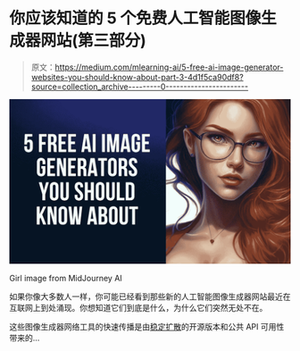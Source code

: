 # 你应该知道的 5 个免费人工智能图像生成器网站(第三部分)

> 原文：<https://medium.com/mlearning-ai/5-free-ai-image-generator-websites-you-should-know-about-part-3-4d1f5ca90df8?source=collection_archive---------0----------------------->

![](img/2158c9d632a1a938309472d9c51260ef.png)

Girl image from MidJourney AI

如果你像大多数人一样，你可能已经看到那些新的人工智能图像生成器网站最近在互联网上到处涌现。你想知道它们到底是什么，为什么它们突然无处不在。

这些图像生成器网络工具的快速传播是由[稳定扩散](https://stability.ai/blog/stable-diffusion-public-release)的开源版本和公共 API 可用性带来的…